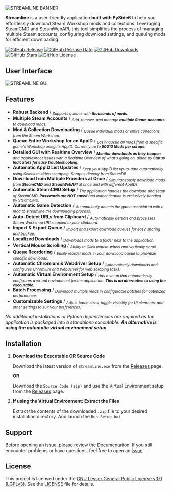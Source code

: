 ![STREAMLINE BANNER](https://github.com/user-attachments/assets/bd9cfce7-dde0-469a-8208-7caa8b9fb91a)

**Streamline** is a user-friendly application **built with PySide6** to help you effortlessly download Steam Workshop mods and collections. Leveraging SteamCMD and SteamWebAPI, this tool simplifies the process of managing multiple Steam accounts, configuring download settings, and queuing mods for efficient downloading.

[![GitHub Release](https://img.shields.io/github/v/release/dane-9/Streamline-Workshop-Downloader.svg?label=Latest%20Release&color=e3dcdc&labelColor=555555&logoColor=ffffff&style=for-the-badge)](https://github.com/dane-9/Streamline-Workshop-Downloader/releases) [![GitHub Release Date](https://img.shields.io/github/release-date/dane-9/Streamline-Workshop-Downloader.svg?label=Released&color=e3dcdc&labelColor=555555&logoColor=ffffff&style=for-the-badge)](https://github.com/dane-9/Streamline-Workshop-Downloader/releases) [![GitHub Downloads](https://img.shields.io/github/downloads/dane-9/Streamline-Workshop-Downloader/total.svg?color=e3dcdc&labelColor=555555&logoColor=ffffff&style=for-the-badge)](https://github.com/dane-9/Streamline-Workshop-Downloader/releases) [![GitHub Stars](https://img.shields.io/github/stars/dane-9/Streamline-Workshop-Downloader.svg?color=e3dcdc&labelColor=555555&logoColor=ffffff&style=for-the-badge)](https://github.com/dane-9/Streamline-Workshop-Downloader) [![GitHub License](https://img.shields.io/github/license/dane-9/Streamline-Workshop-Downloader.svg?color=e3dcdc&labelColor=555555&logoColor=ffffff&style=for-the-badge)](https://github.com/dane-9/Streamline-Workshop-Downloader/blob/master/LICENSE)

## User Interface
![STREAMLINE GUI](https://github.com/user-attachments/assets/7fed67c5-2f1e-48cb-a217-d6888b956c15)

## Features

- **Robust Backend** / *<sub>Supports queues with **thousands of mods**.</sub>*
- **Multiple Steam Accounts** / *<sub>Add, remove, and manage **multiple Steam accounts** to download mods.</sub>*
- **Mod & Collection Downloading** / *<sub>Queue individual mods or entire collections from the Steam Workshop.</sub>*
- **Queue Entire Workshop for an AppID** / *<sub>Easily queue all mods from a specific game's Workshop using its AppID. Currently up to **50010 Mods per scrape**.</sub>*
- **Detailed GUI with Realtime Overview** / *<sub>**Monitor downloads as they happen** and troubleshoot issues with a Realtime Overview of what's going on, aided by **Status Indicators for easy troubleshooting**.</sub>*
- **Automatic AppID List Updates** / *<sub>Keep your AppID list up-to-date automatically using Selenium-driven scraping. Scrapes directly from SteamDB.</sub>*
- **Download from Multiple Providers at Once** / *<sub>Simultaneously download mods from **SteamCMD** and **SteamWebAPI** at once and with different AppIDs.</sub>*
- **Automatic SteamCMD Setup** / *<sub>The application handles the download and setup of SteamCMD. **Passwords are NOT saved** and authentication is exclusively handled by SteamCMD.</sub>*
- **Automatic Game Detection** / *<sub>Automatically detects the game associated with a mod to streamline the downloading process.</sub>*
- **Auto-Detect URLs from Clipboard** / *<sub>Automatically detects and processes Steam Workshop URLs copied to your clipboard.</sub>*
- **Import & Export Queue** / *<sub>Import and export download queues for easy sharing and backup.</sub>*
- **Localized Downloads** / *<sub>Downloads mods to a folder next to the application.</sub>*
- **Vertical Mouse Scrolling** / *<sub>Ability to Click mouse-wheel and vertically scroll.</sub>*
- **Queue Reordering** / *<sub>Easily reorder mods in your download queue to prioritize specific downloads.</sub>*
- **Automatic Chromium & Webdriver Setup** / *<sub>Automatically downloads and configures Chromium and WebDriver for web scraping tasks.</sub>*
- **Automatic Virtual Environment Setup** / *<sub>Has a setup that automatically configures a virtual environment for the application. **This is an alternative to using the executable**.</sub>*
- **Batch Processing** / *<sub>Download multiple mods in configurable batches for optimized performance.</sub>*
- **Customizable Settings** / *<sub>Adjust batch sizes, toggle visibility for UI elements, and other settings to suit your preferences.</sub>*

*No additional installations or Python dependencies are required as the application is packaged into a standalone executable.* ***An alternative is using the automatic virtual environment setup***.

## Installation

1. **Download the Executable OR Source Code**

   Download the latest version of `Streamline.exe`  from the [Releases](https://github.com/dane-9/Streamline-Workshop-Downloader/releases) page.
   
   **OR**
   
   Download the `Source Code (zip)` and use the Virtual Environment setup from the [Releases](https://github.com/dane-9/Streamline-Workshop-Downloader/releases) page.

2. **If using the Virtual Environment: Extract the Files**

   Extract the contents of the downloaded `.zip` file to your desired installation directory. And launch the `Run Setup.bat`

## Support 

Before opening an issue, please review the [Documentation](https://github.com/dane-9/Streamline-Workshop-Downloader/wiki/Documentation). 
If you still encounter problems or have questions, feel free to open an [issue](https://github.com/dane-9/Streamline-Workshop-Downloader/issues).

## License

This project is licensed under the [GNU Lesser General Public License v3.0 (LGPLv3)](https://www.gnu.org/licenses/lgpl-3.0.html). See the [LICENSE](LICENSE) file for details.
